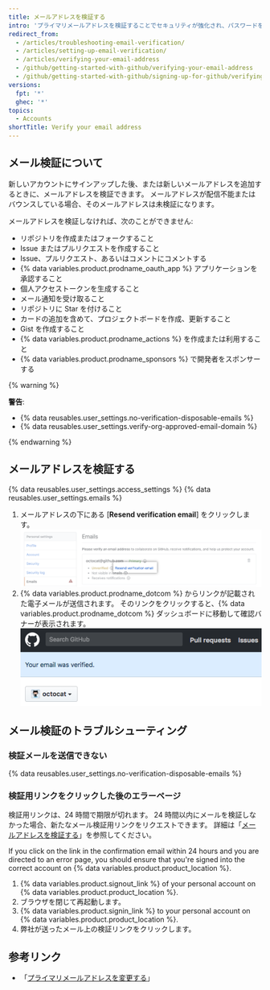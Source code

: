 ```yaml
---
title: メールアドレスを検証する
intro: 'プライマリメールアドレスを検証することでセキュリティが強化され、パスワードを忘れた場合、{% data variables.product.prodname_dotcom %} スタッフによる支援がさらに充実し、{% data variables.product.prodname_dotcom %} のその他の機能にアクセスできるようになります。'
redirect_from:
  - /articles/troubleshooting-email-verification/
  - /articles/setting-up-email-verification/
  - /articles/verifying-your-email-address
  - /github/getting-started-with-github/verifying-your-email-address
  - /github/getting-started-with-github/signing-up-for-github/verifying-your-email-address
versions:
  fpt: '*'
  ghec: '*'
topics:
  - Accounts
shortTitle: Verify your email address
---
```


## メール検証について

新しいアカウントにサインアップした後、または新しいメールアドレスを追加するときに、メールアドレスを検証できます。 メールアドレスが配信不能またはバウンスしている場合、そのメールアドレスは未検証になります。

メールアドレスを検証しなければ、次のことができません:
  - リポジトリを作成またはフォークすること
  - Issue またはプルリクエストを作成すること
  - Issue、プルリクエスト、あるいはコメントにコメントする
  - {% data variables.product.prodname_oauth_app %} アプリケーションを承認すること
  - 個人アクセストークンを生成すること
  - メール通知を受け取ること
  - リポジトリに Star を付けること
  - カードの追加を含めて、プロジェクトボードを作成、更新すること
  - Gist を作成すること
  - {% data variables.product.prodname_actions %} を作成または利用すること
  - {% data variables.product.prodname_sponsors %} で開発者をスポンサーする

{% warning %}

**警告**:

- {% data reusables.user_settings.no-verification-disposable-emails %}
- {% data reusables.user_settings.verify-org-approved-email-domain %}

{% endwarning %}

## メールアドレスを検証する

{% data reusables.user_settings.access_settings %}
{% data reusables.user_settings.emails %}
1. メールアドレスの下にある [**Resend verification email**] をクリックします。 ![[Resend verification email] リンク](/assets/images/help/settings/email-verify-button.png)
4. {% data variables.product.prodname_dotcom %} からリンクが記載された電子メールが送信されます。 そのリンクをクリックすると、{% data variables.product.prodname_dotcom %} ダッシュボードに移動して確認バナーが表示されます。 ![メールが検証されたことを知らせるバナー](/assets/images/help/settings/email-verification-confirmation-banner.png)

## メール検証のトラブルシューティング

### 検証メールを送信できない

{% data reusables.user_settings.no-verification-disposable-emails %}

### 検証用リンクをクリックした後のエラーページ

検証用リンクは、24 時間で期限が切れます。 24 時間以内にメールを検証しなかった場合、新たなメール検証用リンクをリクエストできます。 詳細は「[メールアドレスを検証する](/articles/verifying-your-email-address)」を参照してください。

If you click on the link in the confirmation email within 24 hours and you are directed to an error page, you should ensure that you're signed into the correct account on {% data variables.product.product_location %}.

1. {% data variables.product.signout_link %} of your personal account on {% data variables.product.product_location %}.
2. ブラウザを閉じて再起動します。
3. {% data variables.product.signin_link %} to your personal account on {% data variables.product.product_location %}.
4. 弊社が送ったメール上の検証リンクをクリックします。

## 参考リンク

- 「[プライマリメールアドレスを変更する](/articles/changing-your-primary-email-address)」
